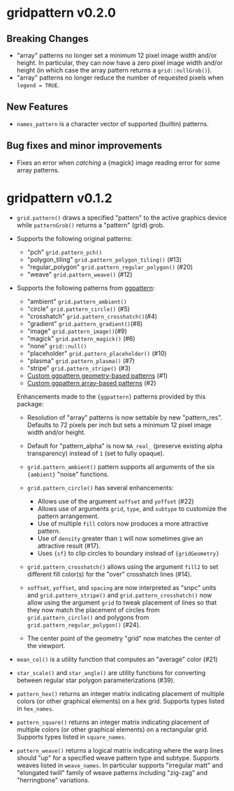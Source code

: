 gridpattern v0.2.0
==================

Breaking Changes
----------------

* "array" patterns no longer set a minimum 12 pixel image width and/or height.
  In particular, they can now have a zero pixel image width and/or height
  (in which case the array pattern returns a ``grid::nullGrob()``).
* "array" patterns no longer reduce the number of requested pixels when `legend = TRUE`.

New Features
------------

* `names_pattern` is a character vector of supported (builtin) patterns.

Bug fixes and minor improvements
--------------------------------

* Fixes an error when *catching* a {magick} image reading error
  for some array patterns.

gridpattern v0.1.2
==================

* ``grid.pattern()`` draws a specified "pattern" to the active graphics device
  while ``patternGrob()`` returns a "pattern" (grid) grob.

* Supports the following original patterns:

  * "pch" ``grid.pattern_pch()``
  * "polygon_tiling" ``grid.pattern_polygon_tiling()`` (#13)
  * "regular_polygon" ``grid.pattern_regular_polygon()`` (#20)
  * "weave" ``grid.pattern_weave()`` (#12)

* Supports the following patterns from [ggpattern](https://github.com/coolbutuseless/ggpattern):

  * "ambient" ``grid.pattern_ambient()``  
  * "circle" ``grid.pattern_circle()`` (#5)
  * "crosshatch"  ``grid.pattern_crosshatch()``(#4)
  * "gradient"  ``grid.pattern_gradient()``(#8)
  * "image"  ``grid.pattern_image()``(#9)
  * "magick" ``grid.pattern_magick()`` (#6)
  * "none" ``grid::null()``
  * "placeholder" ``grid.pattern_placeholder()`` (#10)
  * "plasma" ``grid.pattern_plasma()`` (#7)
  * "stripe" ``grid.pattern_stripe()`` (#3)
  * [Custom ggpattern geometry-based patterns](https://coolbutuseless.github.io/package/ggpattern/articles/developing-patterns-2.html) (#1)
  * [Custom ggpattern array-based patterns](https://coolbutuseless.github.io/package/ggpattern/articles/developing-patterns-3.html) (#2)

  Enhancements made to the ``{ggpattern}`` patterns provided by this package:

    * Resolution of "array" patterns is now settable by new "pattern_res".
      Defaults to 72 pixels per inch but sets a minimum 12 pixel image width and/or height.
    * Default for "pattern_alpha" is now ``NA_real_`` (preserve existing alpha transparency) instead of ``1`` (set to fully opaque).
    * ``grid.pattern_ambient()`` pattern supports all arguments of the six ``{ambient}`` "noise" functions.
    * ``grid.pattern_circle()`` has several enhancements:

      * Allows use of the argument ``xoffset`` and ``yoffset`` (#22)
      * Allows use of arguments ``grid``, ``type``, and ``subtype`` to customize the pattern arrangement.
      * Use of multiple ``fill`` colors now produces a more attractive pattern.
      * Use of ``density`` greater than ``1`` will now sometimes give an attractive result (#17).
      * Uses ``{sf}`` to clip circles to boundary instead of ``{gridGeometry}``

    * ``grid.pattern_crosshatch()`` allows using the argument ``fill2`` to set 
       different fill color(s) for the "over" crosshatch lines (#14).
    * ``xoffset``, ``yoffset``, and ``spacing`` are now interpreted as "snpc" units and
      ``grid.pattern_stripe()`` and ``grid.pattern_crosshatch()`` now allow using the 
      argument ``grid`` to tweak placement of lines so that they now match the placement
      of circles from ``grid.pattern_circle()`` and polygons from ``grid.pattern_regular_polygon()`` (#24).
    * The center point of the geometry "grid" now matches the center of the viewport.

* ``mean_col()`` is a utility function that computes an "average" color (#21)
* ``star_scale()`` and `star_angle()` are utility functions for converting
  between regular star polygon parameterizations (#39).
* ``pattern_hex()`` returns an integer matrix indicating placement of multiple
  colors (or other graphical elements) on a hex grid.  Supports types listed in `hex_names`.
* ``pattern_square()`` returns an integer matrix indicating placement of multiple
  colors (or other graphical elements) on a rectangular grid.  Supports types listed in `square_names`.
* ``pattern_weave()`` returns a logical matrix indicating where the warp
  lines should "up" for a specified weave pattern type and subtype.  Supports
  weaves listed in `weave_names`.  In particular supports "irregular matt" and
  "elongated twill" family of weave patterns including "zig-zag" and
  "herringbone" variations.
